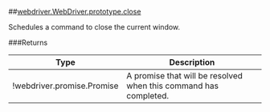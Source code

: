 ##[webdriver.WebDriver.prototype.close](https://code.google.com/p/selenium/source/browse/javascript/webdriver/webdriver.js#585)

Schedules a command to close the current window.






###Returns

Type | Description
--- | ---
!webdriver.promise.Promise | A promise that will be resolved when this command has completed.

